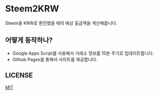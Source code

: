 # Steem2KRW

Steem을 KRW로 환전했을 때의 예상 출금액을 계산해줍니다.

## 어떻게 동작하나?

- Google Apps Script를 사용해서 거래소 정보를 15분 주기로 업데이트합니다.
- Github Pages를 통해서 사이트를 제공합니다.

## LICENSE

[MIT](LICENSE)
